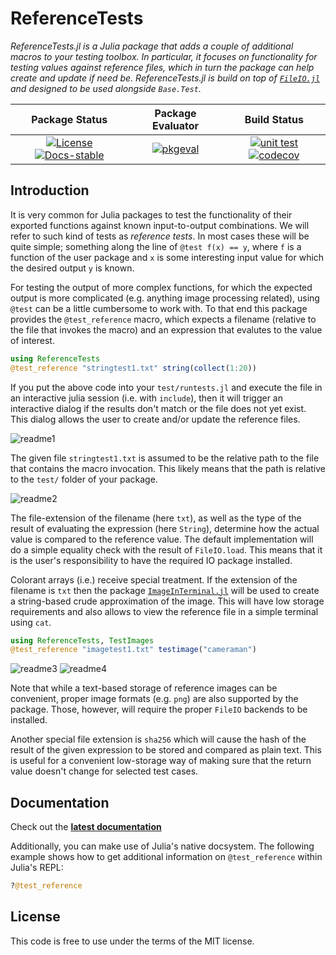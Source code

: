 # ReferenceTests

_ReferenceTests.jl is a Julia package that adds a couple of
additional macros to your testing toolbox. In particular, it
focuses on functionality for testing values against reference
files, which in turn the package can help create and update if
need be. ReferenceTests.jl is build on top of
[`FileIO.jl`](https://github.com/JuliaIO/FileIO.jl) and designed
to be used alongside `Base.Test`._

| **Package Status** | **Package Evaluator** | **Build Status**  |
|:------------------:|:---------------------:|:-----------------:|
| [![License][license-img]][license-url] [![Docs-stable][docs-stable-img]][docs-stable-url] | [![pkgeval][pkgeval-img]][pkgeval-url] | [![unit test][action-img]][action-url] [![codecov][codecov-img]][codecov-url] |

## Introduction

It is very common for Julia packages to test the functionality of
their exported functions against known input-to-output
combinations. We will refer to such kind of tests as *reference
tests*. In most cases these will be quite simple; something along
the line of `@test f(x) == y`, where `f` is a function of the
user package and `x` is some interesting input value for which
the desired output `y` is known.

For testing the output of more complex functions, for which the
expected output is more complicated (e.g. anything image
processing related), using `@test` can be a little cumbersome to
work with. To that end this package provides the
`@test_reference` macro, which expects a filename (relative to
the file that invokes the macro) and an expression that evalutes
to the value of interest.

```julia
using ReferenceTests
@test_reference "stringtest1.txt" string(collect(1:20))
```

If you put the above code into your `test/runtests.jl` and
execute the file in an interactive julia session (i.e. with
`include`), then it will trigger an interactive dialog if the
results don't match or the file does not yet exist. This dialog
allows the user to create and/or update the reference files.

![readme1](https://user-images.githubusercontent.com/10854026/30002940-3ba480b0-90b6-11e7-93f6-148ac38bd695.png)

The given file `stringtest1.txt` is assumed to be the relative
path to the file that contains the macro invocation. This likely
means that the path is relative to the `test/` folder of your
package.

![readme2](https://user-images.githubusercontent.com/10854026/30002939-3ba46ada-90b6-11e7-8c8e-40e56c871ee4.png)

The file-extension of the filename (here `txt`), as well as the
type of the result of evaluating the expression (here `String`),
determine how the actual value is compared to the reference
value. The default implementation will do a simple equality check
with the result of `FileIO.load`. This means that it is the
user's responsibility to have the required IO package installed.

Colorant arrays (i.e.) receive special treatment. If the
extension of the filename is `txt` then the package
[`ImageInTerminal.jl`](https://github.com/JuliaImages/ImageInTerminal.jl)
will be used to create a string-based crude approximation of the
image. This will have low storage requirements and also allows to
view the reference file in a simple terminal using `cat`.

```julia
using ReferenceTests, TestImages
@test_reference "imagetest1.txt" testimage("cameraman")
```

![readme3](https://user-images.githubusercontent.com/10854026/30002971-3ebdc350-90b7-11e7-8f40-2fc8b59ce9e8.png)
![readme4](https://user-images.githubusercontent.com/10854026/30002972-3edfff60-90b7-11e7-8bb5-8e647f9f4965.png)

Note that while a text-based storage of reference images can be
convenient, proper image formats (e.g. `png`) are also supported
by the package. Those, however, will require the proper `FileIO`
backends to be installed.

Another special file extension is `sha256` which will cause the
hash of the result of the given expression to be stored and
compared as plain text. This is useful for a convenient
low-storage way of making sure that the return value doesn't
change for selected test cases.

## Documentation

Check out the **[latest documentation][docs-latest-url]**

Additionally, you can make use of Julia's native docsystem.
The following example shows how to get additional information
on `@test_reference` within Julia's REPL:

```julia
?@test_reference
```

## License

This code is free to use under the terms of the MIT license.

[license-img]: https://img.shields.io/badge/license-MIT-brightgreen.svg?style=flat
[license-url]: LICENSE.md
[pkgeval-img]: https://juliaci.github.io/NanosoldierReports/pkgeval_badges/R/ReferenceTests.svg
[pkgeval-url]: https://juliaci.github.io/NanosoldierReports/pkgeval_badges/report.html
[action-img]: https://github.com/JuliaTesting/ReferenceTests.jl/workflows/Unit%20test/badge.svg
[action-url]: https://github.com/JuliaTesting/ReferenceTests.jl/actions
[codecov-img]: https://codecov.io/github/JuliaTesting/ReferenceTests.jl/coverage.svg?branch=master
[codecov-url]: https://codecov.io/github/JuliaTesting/ReferenceTests.jl?branch=master
[docs-stable-img]: https://img.shields.io/badge/docs-stable-blue.svg
[docs-stable-url]: https://JuliaTesting.github.io/ReferenceTests.jl/stable
[docs-latest-img]: https://img.shields.io/badge/docs-latest-blue.svg
[docs-latest-url]: https://JuliaTesting.github.io/ReferenceTests.jl/latest
